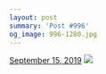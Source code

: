 ```yaml
---
layout: post
summary: 'Post #996'
og_image: 996-1280.jpg
---
```


<p>
  <time>
    <a href="/996">September 15, 2019</a>
  </time>
  <a href="/996">
    <img src="{{ site.assets_url }}/996-640.jpg" srcset="{{ site.assets_url }}/996-320.jpg 320w, {{ site.assets_url }}/996-640.jpg 640w, {{ site.assets_url }}/996-960.jpg 960w, {{ site.assets_url }}/996-1280.jpg 1280w" sizes="(min-width: 700px) 50vw, calc(100vw - 2rem)" />
  </a>
</p>
